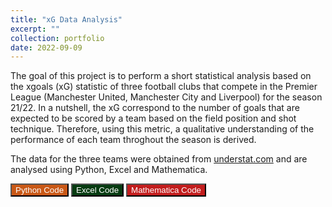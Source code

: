```yaml
---
title: "xG Data Analysis"
excerpt: ""
collection: portfolio
date: 2022-09-09
---
```


The goal of this project is to perform a short statistical analysis based on the xgoals (xG) statistic of three football clubs that compete in the Premier League (Manchester United, Manchester City and Liverpool) for the season 21/22. In a nutshell, the xG correspond to the number of goals that are expected to be scored by a team based on the field position and shot technique. Therefore, using this metric, a qualitative understanding of the performance of each team throghout the season is derived.

The data for the three teams were obtained from [understat.com](https://understat.com/) and are analysed using Python, Excel and Mathematica.

<button style="background-color:#c95816; color:white" onclick="location.href='https://github.com/lkazantzi/xG-gh-pg/tree/main'" type="button"> Python Code </button>
<button style="background-color:#063b11; color:white" onclick="location.href='https://github.com/lkazantzi/xG-gh-pg/tree/xG-gh-pg-excel'" type="button"> Excel Code </button>
<button style="background-color:#c21d1d; color:white" onclick="location.href='https://github.com/lkazantzi/xG-gh-pg/tree/xG-gh-pg-mathematica'" type="button"> Mathematica Code </button>

